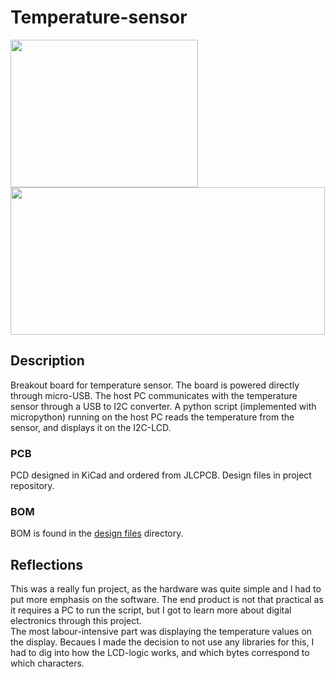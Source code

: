 # Temperature-sensor
<img src="https://user-images.githubusercontent.com/83133831/193098295-48000a53-1d1a-4c58-ba3d-38c6667dbdef.jpg" width="300" height="236"><img src="https://user-images.githubusercontent.com/83133831/193100037-602079ae-ad3d-472c-a1f7-1796f2eac732.jpg" width="503" height="236">

## Description
Breakout board for temperature sensor.
The board is powered directly through micro-USB. The host PC communicates with the temperature sensor through a USB to I2C converter. 
A python script (implemented with micropython) running on the host PC reads the temperature from the sensor, and displays it on the I2C-LCD.

### PCB
PCD designed in KiCad and ordered from JLCPCB. Design files in project repository.

### BOM
BOM is found in the [design files](https://github.com/aMarkusa/Temperature-sensor-2021/tree/main/Design%20files) directory.


## Reflections
This was a really fun project, as the hardware was quite simple and I had to put more emphasis on the software. 
The end product is not that practical as it requires a PC to run the script, but I got to learn more about digital electronics through this project.  
The most labour-intensive part was displaying the temperature values on the display. Becaues I made the decision to not use any libraries for this, I had to dig into how the LCD-logic works,
 and which bytes correspond to which characters. 
